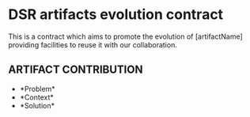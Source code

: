 <h1>DSR artifacts evolution contract</h1>
This is a contract which aims to promote the evolution of [artifactName] providing facilities to reuse it with our collaboration.

<h2>ARTIFACT CONTRIBUTION</h2>
<ul>
  <li>*Problem*</li>
  <li>*Context*</li>
  <li>*Solution*</li>
</ul>
